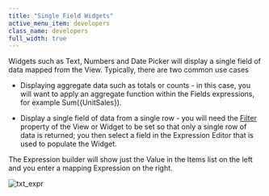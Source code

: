 ```yaml
---
title: "Single Field Widgets"
active_menu_item: developers
class_name: developers
full_width: true
---
```



Widgets such as Text, Numbers and Date Picker will display a single field of data mapped from the View. Typically, there are two common use cases

 - Displaying aggregate data such as totals or counts - in this case, you will want to apply an aggregate function within the Fields expressions, for example Sum({UnitSales}).

 - Display a single field of data from a single row - you will need the [Filter](../filter) property of the View or Widget to be set so that only a single row of data is returned; you then select a field in the Expression Editor that is used to populate the Widget.

The Expression builder will show just the Value in the Items list on the left and you enter a mapping Expression on the right.

![txt\_expr](/img/docs/txt_expr.zoom66.png)
